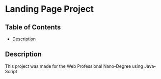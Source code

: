 # Landing Page Project

## Table of Contents

* [Description](#description)

## Description

This project was made for the Web Professional Nano-Degree
using Java-Script 
